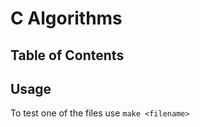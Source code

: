 # C Algorithms

## Table of Contents

## Usage

To test one of the files use ```make <filename>```

